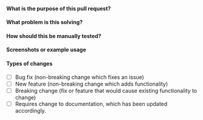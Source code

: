 #### What is the purpose of this pull request?
<!--- Describe your changes in detail. -->

#### What problem is this solving?
<!--- What is the motivation and context for this change? -->

#### How should this be manually tested?

#### Screenshots or example usage

#### Types of changes
- [ ] Bug fix (non-breaking change which fixes an issue)
- [ ] New feature (non-breaking change which adds functionality)
- [ ] Breaking change (fix or feature that would cause existing functionality to change)
- [ ] Requires change to documentation, which has been updated accordingly.
